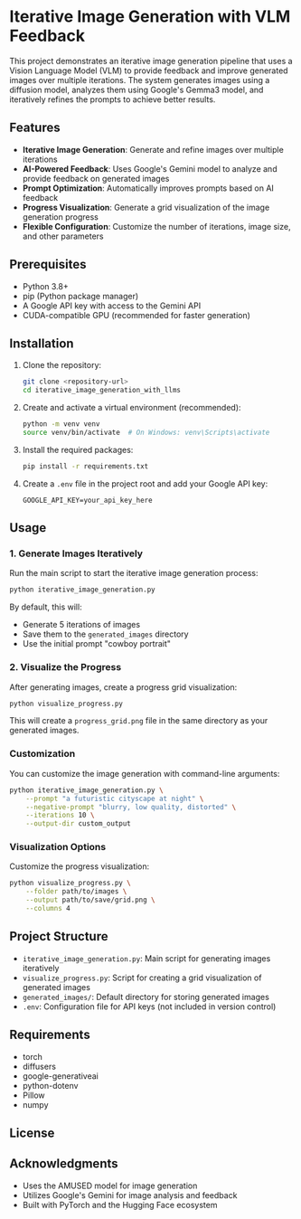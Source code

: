 # Iterative Image Generation with VLM Feedback

This project demonstrates an iterative image generation pipeline that uses a Vision Language Model (VLM) to provide feedback and improve generated images over multiple iterations. The system generates images using a diffusion model, analyzes them using Google's Gemma3 model, and iteratively refines the prompts to achieve better results.

## Features

- **Iterative Image Generation**: Generate and refine images over multiple iterations
- **AI-Powered Feedback**: Uses Google's Gemini model to analyze and provide feedback on generated images
- **Prompt Optimization**: Automatically improves prompts based on AI feedback
- **Progress Visualization**: Generate a grid visualization of the image generation progress
- **Flexible Configuration**: Customize the number of iterations, image size, and other parameters

## Prerequisites

- Python 3.8+
- pip (Python package manager)
- A Google API key with access to the Gemini API
- CUDA-compatible GPU (recommended for faster generation)

## Installation

1. Clone the repository:
   ```bash
   git clone <repository-url>
   cd iterative_image_generation_with_llms
   ```

2. Create and activate a virtual environment (recommended):
   ```bash
   python -m venv venv
   source venv/bin/activate  # On Windows: venv\Scripts\activate
   ```

3. Install the required packages:
   ```bash
   pip install -r requirements.txt
   ```

4. Create a `.env` file in the project root and add your Google API key:
   ```
   GOOGLE_API_KEY=your_api_key_here
   ```

## Usage

### 1. Generate Images Iteratively

Run the main script to start the iterative image generation process:

```bash
python iterative_image_generation.py
```

By default, this will:
- Generate 5 iterations of images
- Save them to the `generated_images` directory
- Use the initial prompt "cowboy portrait"

### 2. Visualize the Progress

After generating images, create a progress grid visualization:

```bash
python visualize_progress.py
```

This will create a `progress_grid.png` file in the same directory as your generated images.

### Customization

You can customize the image generation with command-line arguments:

```bash
python iterative_image_generation.py \
    --prompt "a futuristic cityscape at night" \
    --negative-prompt "blurry, low quality, distorted" \
    --iterations 10 \
    --output-dir custom_output
```

### Visualization Options

Customize the progress visualization:

```bash
python visualize_progress.py \
    --folder path/to/images \
    --output path/to/save/grid.png \
    --columns 4
```

## Project Structure

- `iterative_image_generation.py`: Main script for generating images iteratively
- `visualize_progress.py`: Script for creating a grid visualization of generated images
- `generated_images/`: Default directory for storing generated images
- `.env`: Configuration file for API keys (not included in version control)

## Requirements

- torch
- diffusers
- google-generativeai
- python-dotenv
- Pillow
- numpy

## License



## Acknowledgments

- Uses the AMUSED model for image generation
- Utilizes Google's Gemini for image analysis and feedback
- Built with PyTorch and the Hugging Face ecosystem
